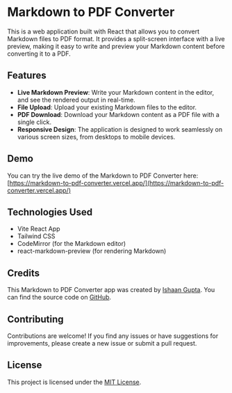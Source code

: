 # Markdown to PDF Converter

This is a web application built with React that allows you to convert Markdown files to PDF format. It provides a split-screen interface with a live preview, making it easy to write and preview your Markdown content before converting it to a PDF.

## Features

- **Live Markdown Preview**: Write your Markdown content in the editor, and see the rendered output in real-time.
- **File Upload**: Upload your existing Markdown files to the editor.
- **PDF Download**: Download your Markdown content as a PDF file with a single click.
- **Responsive Design**: The application is designed to work seamlessly on various screen sizes, from desktops to mobile devices.

## Demo

You can try the live demo of the Markdown to PDF Converter here: [https://markdown-to-pdf-converter.vercel.app/](https://markdown-to-pdf-converter.vercel.app/)

## Technologies Used

- Vite React App
- Tailwind CSS
- CodeMirror (for the Markdown editor)
- react-markdown-preview (for rendering Markdown)

## Credits

This Markdown to PDF Converter app was created by [Ishaan Gupta](https://github.com/ishaangupta-YB). You can find the source code on [GitHub](https://github.com/ishaangupta-YB/markdown-to-pdf-converter).

## Contributing

Contributions are welcome! If you find any issues or have suggestions for improvements, please create a new issue or submit a pull request.

## License

This project is licensed under the [MIT License](LICENSE).